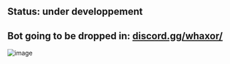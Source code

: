## Status: under developpement
## Bot going to be dropped in: [discord.gg/whaxor/](https://discord.gg/whaxor)

![image](https://user-images.githubusercontent.com/101758516/166342204-4b03e550-3646-4136-a336-c22c4ca5aaa4.png)

